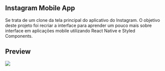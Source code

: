 ## Instagram Mobile App
Se trata de um clone da tela principal do aplicativo do Instagram. O objetivo deste projeto foi recriar a interface para aprender um pouco mais sobre interface em aplicações mobile utilizando React Native e Styled Components.

## Preview
![](instagram.gif)
